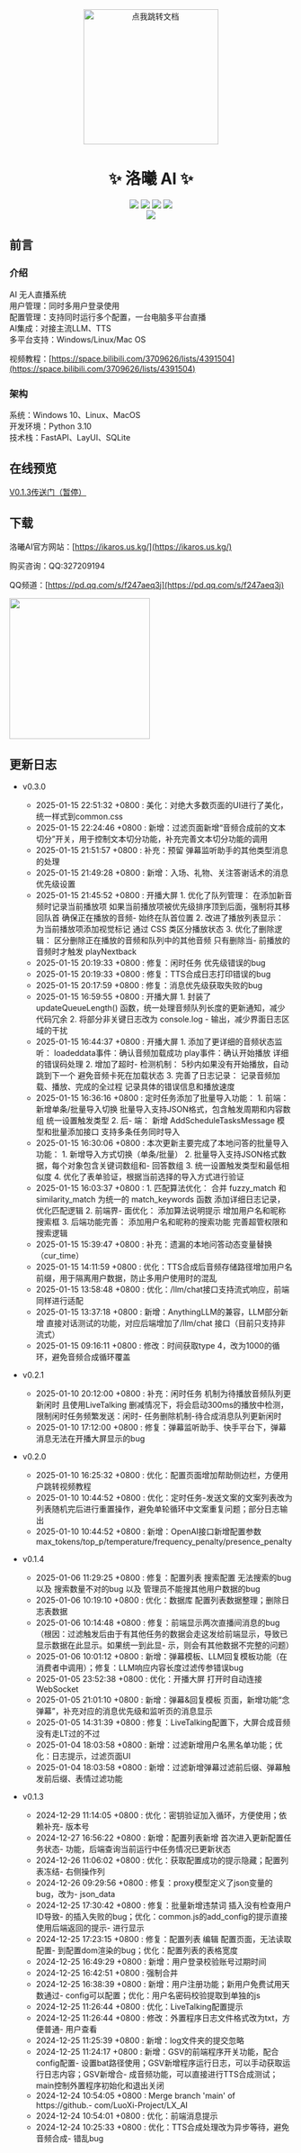 <div align="center">
  <a href="#">
    <img src="https://raw.githubusercontent.com/LuoXi-Project/LX_Project_Template/refs/heads/main/ui/logo.png" width="240" height="240" alt="点我跳转文档">
  </a>
</div>

<div align="center">

# ✨ 洛曦 AI  ✨

[![][python]][python]
[![][github-stars-shield]][github-stars-link]
[![][github-forks-shield]][github-forks-link]
[![][github-issues-shield]][github-issues-link]  
[![][github-contributors-shield]][github-contributors-link]

</div>

## 前言

### 介绍

AI 无人直播系统  
用户管理：同时多用户登录使用  
配置管理：支持同时运行多个配置，一台电脑多平台直播  
AI集成：对接主流LLM、TTS  
多平台支持：Windows/Linux/Mac OS  

视频教程：[https://space.bilibili.com/3709626/lists/4391504](https://space.bilibili.com/3709626/lists/4391504)  

### 架构

系统：Windows 10、Linux、MacOS  
开发环境：Python 3.10  
技术栈：FastAPI、LayUI、SQLite  


## 在线预览

[V0.1.3传送门（暂停）](http://124.221.164.49:51888/)

## 下载

洛曦AI官方网站：[https://ikaros.us.kg/](https://ikaros.us.kg/)  

购买咨询：QQ:327209194  

QQ频道：[https://pd.qq.com/s/f247aeq3j](https://pd.qq.com/s/f247aeq3j)  

<div>
  <img src="https://github.com/user-attachments/assets/57b1f968-9519-488d-8a35-7ca95408ea80" style="width: 250px;">
</div>

## 更新日志
- v0.3.0
  - 2025-01-15 22:51:32 +0800 : 美化：对绝大多数页面的UI进行了美化，统一样式到common.css
  - 2025-01-15 22:24:46 +0800 : 新增：过滤页面新增“音频合成前的文本切分”开关，用于控制文本切分功能，补充完善文本切分功能的调用
  - 2025-01-15 21:51:57 +0800 : 补充：预留 弹幕监听助手的其他类型消息的处理
  - 2025-01-15 21:49:28 +0800 : 新增：入场、礼物、关注答谢话术的消息优先级设置
  - 2025-01-15 21:45:52 +0800 : 开播大屏 1. 优化了队列管理： 在添加新音频时记录当前播放项 如果当前播放项被优先级排序顶到后面，强制将其移回队首 确保正在播放的音频- 始终在队首位置 2. 改进了播放列表显示： 为当前播放项添加视觉标记 通过 CSS 类区分播放状态 3. 优化了删除逻辑： 区分删除正在播放的音频和队列中的其他音频 只有删除当- 前播放的音频时才触发 playNextback
  - 2025-01-15 20:19:33 +0800 : 修复：闲时任务 优先级错误的bug
  - 2025-01-15 20:19:33 +0800 : 修复：TTS合成日志打印错误的bug
  - 2025-01-15 20:17:59 +0800 : 修复：消息优先级获取失败的bug
  - 2025-01-15 16:59:55 +0800 : 开播大屏 1. 封装了 updateQueueLength() 函数，统一处理音频队列长度的更新通知，减少代码冗余 2. 将部分非关键日志改为 console.log - 输出，减少界面日志区域的干扰
  - 2025-01-15 16:44:37 +0800 : 开播大屏 1. 添加了更详细的音频状态监听： loadeddata事件：确认音频加载成功 play事件：确认开始播放 详细的错误码处理 2. 增加了超时- 检测机制： 5秒内如果没有开始播放，自动跳到下一个 避免音频卡死在加载状态 3. 完善了日志记录： 记录音频加载、播放、完成的全过程 记录具体的错误信息和播放速度
  - 2025-01-15 16:36:16 +0800 : 定时任务添加了批量导入功能： 1. 前端： 新增单条/批量导入切换 批量导入支持JSON格式，包含触发周期和内容数组 统一设置触发类型 2. 后- 端： 新增 AddScheduleTasksMessage 模型和批量添加接口 支持多条任务同时导入
  - 2025-01-15 16:30:06 +0800 : 本次更新主要完成了本地问答的批量导入功能： 1. 新增导入方式切换（单条/批量） 2. 批量导入支持JSON格式数据，每个对象包含关键词数组和- 回答数组 3. 统一设置触发类型和最低相似度 4. 优化了表单验证，根据当前选择的导入方式进行验证
  - 2025-01-15 16:03:37 +0800 : 1. 匹配算法优化： 合并 fuzzy_match 和 similarity_match 为统一的 match_keywords 函数 添加详细日志记录，优化匹配逻辑 2. 前端界- 面优化： 添加算法说明提示 增加用户名和昵称搜索框 3. 后端功能完善： 添加用户名和昵称的搜索功能 完善超管权限和搜索逻辑
  - 2025-01-15 15:39:47 +0800 : 补充：遗漏的本地问答动态变量替换（cur_time）
  - 2025-01-15 14:11:59 +0800 : 优化：TTS合成后音频存储路径增加用户名前缀，用于隔离用户数据，防止多用户使用时的混乱
  - 2025-01-15 13:58:48 +0800 : 优化：/llm/chat接口支持流式响应，前端同样进行适配
  - 2025-01-15 13:37:18 +0800 : 新增：AnythingLLM的兼容，LLM部分新增 直接对话测试的功能，对应后端增加了/llm/chat 接口（目前只支持非流式）
  - 2025-01-15 09:16:11 +0800 : 修改：时间获取type 4，改为1000的循环，避免音频合成循环覆盖
- v0.2.1
  - 2025-01-10 20:12:00 +0800 : 补充：闲时任务 机制为待播放音频队列更新闲时 且使用LiveTalking 删减情况下，将会启动300ms的播放中检测，限制闲时任务频繁发送：闲时- 任务删除机制-待合成消息队列更新闲时
  - 2025-01-10 17:12:00 +0800 : 修复：弹幕监听助手、快手平台下，弹幕消息无法在开播大屏显示的bug
- v0.2.0
  - 2025-01-10 16:25:32 +0800 : 优化：配置页面增加帮助侧边栏，方便用户跳转视频教程
  - 2025-01-10 10:44:52 +0800 : 优化：定时任务-发送文案的文案列表改为列表随机完后进行重置操作，避免单轮循环中文案重复问题；部分日志输出
  - 2025-01-10 10:44:52 +0800 : 新增：OpenAI接口新增配置参数max_tokens/top_p/temperature/frequency_penalty/presence_penalty
- v0.1.4
  - 2025-01-06 11:29:25 +0800 : 修复：配置列表 搜索配置 无法搜索的bug 以及 搜索数量不对的bug 以及 管理员不能搜其他用户数据的bug
  - 2025-01-06 10:19:10 +0800 : 优化：数据库 配置列表数据整理；删除日志表数据
  - 2025-01-06 10:14:48 +0800 : 修复：前端显示两次直播间消息的bug（根因：过滤触发后由于有其他任务的数据会走这发给前端显示，导致已显示数据在此显示。如果统一到此显- 示，则会有其他数据不完整的问题）
  - 2025-01-06 10:01:12 +0800 : 新增：弹幕模板、LLM回复模板功能（在消费者中调用）；修复：LLM响应内容长度过滤传参错误bug
  - 2025-01-05 23:52:38 +0800 : 优化：开播大屏 打开时自动连接WebSocket
  - 2025-01-05 21:01:10 +0800 : 新增：弹幕&回复模板 页面，新增功能“念弹幕”，补充对应的消息优先级和监听页的消息显示
  - 2025-01-05 14:31:39 +0800 : 修复：LiveTalking配置下，大屏合成音频没有走LT过的不过
  - 2025-01-04 18:03:58 +0800 : 新增：过滤新增用户名黑名单功能；优化：日志提示，过滤页面UI
  - 2025-01-04 18:03:58 +0800 : 新增：过滤新增弹幕过滤前后缀、弹幕触发前后缀、表情过滤功能

- v0.1.3
  - 2024-12-29 11:14:05 +0800 : 优化：密钥验证加入循环，方便使用；依赖补充- 版本号
  - 2024-12-27 16:56:22 +0800 : 新增：配置列表新增 首次进入更新配置任务状态- 功能，后端查询当前运行中任务情况已更新状态
  - 2024-12-26 11:06:02 +0800 : 优化：获取配置成功的提示隐藏；配置列表冻结- 右侧操作列
  - 2024-12-26 09:29:56 +0800 : 修复：proxy模型定义了json变量的bug，改为- json_data
  - 2024-12-25 17:30:42 +0800 : 修复：批量新增违禁词 插入没有检查用户ID导致- 的插入失败的bug；优化：common.js的add_config的提示直接使用后端返回的提示- 进行显示
  - 2024-12-25 17:23:15 +0800 : 修复：配置列表 编辑 配置页面，无法读取配置- 到配置dom渲染的bug；优化：配置列表的表格宽度
  - 2024-12-25 16:49:29 +0800 : 新增：用户登录校验账号过期时间
  - 2024-12-25 16:42:51 +0800 : 强制合并
  - 2024-12-25 16:38:39 +0800 : 新增：用户注册功能；新用户免费试用天数通过- config可以配置；优化：用户名密码校验提取到单独的js
  - 2024-12-25 11:26:44 +0800 : 优化：LiveTalking配置提示
  - 2024-12-25 11:26:44 +0800 : 修改：外置程序日志文件格式改为txt，方便普通- 用户查看
  - 2024-12-25 11:25:39 +0800 : 新增：log文件夹的提交忽略
  - 2024-12-25 11:24:17 +0800 : 新增：GSV的前端程序开关功能，配合config配置- 设置bat路径使用；GSV新增程序运行日志，可以手动获取运行日志内容；GSV新增合- 成音频功能，可以直接进行TTS合成测试；main控制外置程序初始化和退出关闭
  - 2024-12-24 10:54:05 +0800 : Merge branch 'main' of https://github.- com/LuoXi-Project/LX_AI
  - 2024-12-24 10:54:01 +0800 : 优化：前端消息提示
  - 2024-12-24 10:25:33 +0800 : 优化：TTS合成处理改为异步等待，避免音频合成- 错乱bug


[python]: https://img.shields.io/badge/python-3.10+-blue.svg?labelColor=black
[back-to-top]: https://img.shields.io/badge/-BACK_TO_TOP-black?style=flat-square
[github-action-release-link]: https://github.com/actions/workflows/LuoXi-Project/LX_Project_Template/release.yml
[github-action-release-shield]: https://img.shields.io/github/actions/workflow/status/LuoXi-Project/LX_Project_Template/release.yml?label=release&labelColor=black&logo=githubactions&logoColor=white&style=flat-square
[github-action-test-link]: https://github.com/actions/workflows/LuoXi-Project/LX_Project_Template/test.yml
[github-action-test-shield]: https://img.shields.io/github/actions/workflow/status/LuoXi-Project/LX_Project_Template/test.yml?label=test&labelColor=black&logo=githubactions&logoColor=white&style=flat-square
[github-codespace-link]: https://codespaces.new/LuoXi-Project/LX_Project_Template
[github-codespace-shield]: https://github.com/codespaces/badge.svg
[github-contributors-link]: https://github.com/LuoXi-Project/LX_Project_Template/graphs/contributors
[github-contributors-shield]: https://img.shields.io/github/contributors/LuoXi-Project/LX_Project_Template?color=c4f042&labelColor=black&style=flat-square
[github-forks-link]: https://github.com/LuoXi-Project/LX_Project_Template/network/members
[github-forks-shield]: https://img.shields.io/github/forks/LuoXi-Project/LX_Project_Template?color=8ae8ff&labelColor=black&style=flat-square
[github-issues-link]: https://github.com/LuoXi-Project/LX_Project_Template/issues
[github-issues-shield]: https://img.shields.io/github/issues/LuoXi-Project/LX_Project_Template?color=ff80eb&labelColor=black&style=flat-square
[github-license-link]: https://github.com/LuoXi-Project/LX_Project_Template/blob/main/LICENSE
[github-license-shield]: https://img.shields.io/github/license/LuoXi-Project/LX_Project_Template?color=white&labelColor=black&style=flat-square
[github-release-link]: https://github.com/LuoXi-Project/LX_Project_Template/releases
[github-release-shield]: https://img.shields.io/github/v/release/LuoXi-Project/LX_Project_Template?color=369eff&labelColor=black&logo=github&style=flat-square
[github-releasedate-link]: https://github.com/LuoXi-Project/LX_Project_Template/releases
[github-releasedate-shield]: https://img.shields.io/github/release-date/LuoXi-Project/LX_Project_Template?labelColor=black&style=flat-square
[github-stars-link]: https://github.com/LuoXi-Project/LX_Project_Template/network/stargazers
[github-stars-shield]: https://img.shields.io/github/stars/LuoXi-Project/LX_Project_Template?color=ffcb47&labelColor=black&style=flat-square
[pr-welcome-link]: https://github.com/LuoXi-Project/LX_Project_Template/pulls
[pr-welcome-shield]: https://img.shields.io/badge/%F0%9F%A4%AF%20PR%20WELCOME-%E2%86%92-ffcb47?labelColor=black&style=for-the-badge
[profile-link]: https://github.com/LuoXi-Project

